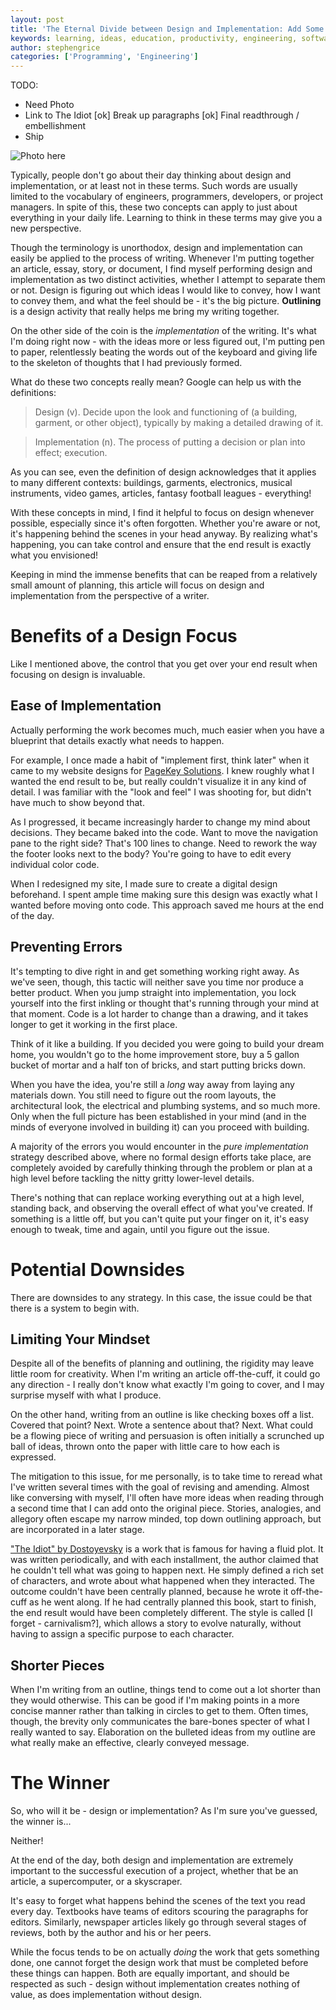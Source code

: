 ```yaml
---
layout: post
title: 'The Eternal Divide between Design and Implementation: Add Some Design to your Day!'
keywords: learning, ideas, education, productivity, engineering, software engineering, design, implementation, planning, project management
author: stephengrice
categories: ['Programming', 'Engineering']
---
```


TODO:
* Need Photo
* Link to The Idiot
[ok] Break up paragraphs
[ok] Final readthrough / embellishment
* Ship

![Photo here](/blog/assets/img/articles/...)

Typically, people don't go about their day thinking about design and implementation, or at least not in these terms. Such words are usually limited to the vocabulary of engineers, programmers, developers, or project managers. In spite of this, these two concepts can apply to just about everything in your daily life. Learning to think in these terms may give you a new perspective.

Though the terminology is unorthodox, design and implementation can easily be applied to the process of writing. Whenever I'm putting together an article, essay, story, or document, I find myself performing design and implementation as two distinct activities, whether I attempt to separate them or not. Design is figuring out which ideas I would like to convey, how I want to convey them, and what the feel should be - it's the big picture. **Outlining** is a design activity that really helps me bring my writing together.

On the other side of the coin is the *implementation* of the writing. It's what I'm doing right now - with the ideas more or less figured out, I'm putting pen to paper, relentlessly beating the words out of the keyboard and giving life to the skeleton of thoughts that I had previously formed.

What do these two concepts really mean? Google can help us with the definitions:

> Design (v). Decide upon the look and functioning of (a building, garment, or other object), typically by making a detailed drawing of it.

> Implementation (n). The process of putting a decision or plan into effect; execution.

As you can see, even the definition of design acknowledges that it applies to many different contexts: buildings, garments, electronics, musical instruments, video games, articles, fantasy football leagues - everything!

With these concepts in mind, I find it helpful to focus on design whenever possible, especially since it's often forgotten. Whether you're aware or not, it's happening behind the scenes in your head anyway. By realizing what's happening, you can take control and ensure that the end result is exactly what you envisioned!

Keeping in mind the immense benefits that can be reaped from a relatively small amount of planning, this article will focus on design and implementation from the perspective of a writer.

# Benefits of a Design Focus

Like I mentioned above, the control that you get over your end result when focusing on design is invaluable.

## Ease of Implementation

Actually performing the work becomes much, much easier when you have a blueprint that details exactly what needs to happen.

For example, I once made a habit of "implement first, think later" when it came to my website designs for [PageKey Solutions](http://pagekeysolutions.com/). I knew roughly what I wanted the end result to be, but really couldn't visualize it in any kind of detail. I was familiar with the "look and feel" I was shooting for, but didn't have much to show beyond that.

As I progressed, it became increasingly harder to change my mind about decisions. They became baked into the code. Want to move the navigation pane to the right side? That's 100 lines to change. Need to rework the way the footer looks next to the body? You're going to have to edit every individual color code.

When I redesigned my site, I made sure to create a digital design beforehand. I spent ample time making sure this design was exactly what I wanted before moving onto code. This approach saved me hours at the end of the day.

## Preventing Errors

It's tempting to dive right in and get something working right away. As we've seen, though, this tactic will neither save you time nor produce a better product. When you jump straight into implementation, you lock yourself into the first inkling or thought that's running through your mind at that moment. Code is a lot harder to change than a drawing, and it takes longer to get it working in the first place.

Think of it like a building. If you decided you were going to build your dream home, you wouldn't go to the home improvement store, buy a 5 gallon bucket of mortar and a half ton of bricks, and start putting bricks down.

When you have the idea, you're still a *long* way away from laying any materials down. You still need to figure out the room layouts, the architectural look, the electrical and plumbing systems, and so much more. Only when the full picture has been established in your mind (and in the minds of everyone involved in building it) can you proceed with building.

A majority of the errors you would encounter in the *pure implementation* strategy described above, where no formal design efforts take place, are completely avoided by carefully thinking through the problem or plan at a high level before tackling the nitty gritty lower-level details.

There's nothing that can replace working everything out at a high level, standing back, and observing the overall effect of what you've created. If something is a little off, but you can't quite put your finger on it, it's easy enough to tweak, time and again, until you figure out the issue.

# Potential Downsides

There are downsides to any strategy. In this case, the issue could be that there is a system to begin with.

## Limiting Your Mindset

Despite all of the benefits of planning and outlining, the rigidity may leave little room for creativity. When I'm writing an article off-the-cuff, it could go any direction - I really don't know what exactly I'm going to cover, and I may surprise myself with what I produce.

On the other hand, writing from an outline is like checking boxes off a list. Covered that point? Next. Wrote a sentence about that? Next. What could be a flowing piece of writing and persuasion is often initially a scrunched up ball of ideas, thrown onto the paper with little care to how each is expressed.

The mitigation to this issue, for me personally, is to take time to reread what I've written several times with the goal of revising and amending. Almost like conversing with myself, I'll often have more ideas when reading through a second time that I can add onto the original piece. Stories, analogies, and allegory often escape my narrow minded, top down outlining approach, but are incorporated in a later stage.

["The Idiot" by Dostoyevsky](/) is a work that is famous for having a fluid plot. It was written periodically, and with each installment, the author claimed that he couldn't tell what was going to happen next. He simply defined a rich set of characters, and wrote about what happened when they interacted. The outcome couldn't have been centrally planned, because he wrote it off-the-cuff as he went along. If he had centrally planned this book, start to finish, the end result would have been completely different. The style is called [I forget - carnivalism?], which allows a story to evolve naturally, without having to assign a specific purpose to each character.

## Shorter Pieces

When I'm writing from an outline, things tend to come out a lot shorter than they would otherwise. This can be good if I'm making points in a more concise manner rather than talking in circles to get to them. Often times, though, the brevity only communicates the bare-bones specter of what I really wanted to say. Elaboration on the bulleted ideas from my outline are what really make an effective, clearly conveyed message.

# The Winner

So, who will it be - design or implementation? As I'm sure you've guessed, the winner is...

Neither!

At the end of the day, both design and implementation are extremely important to the successful execution of a project, whether that be an article, a supercomputer, or a skyscraper.

It's easy to forget what happens behind the scenes of the text you read every day. Textbooks have teams of editors scouring the paragraphs for editors. Similarly, newspaper articles likely go through several stages of reviews, both by the author and his or her peers.

While the focus tends to be on actually *doing* the work that gets something done, one cannot forget the design work that must be completed before these things can happen. Both are equally important, and should be respected as such - design without implementation creates nothing of value, as does implementation without design.
